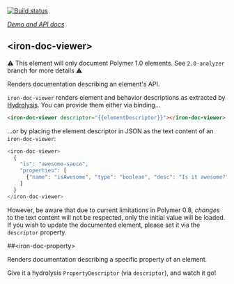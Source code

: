 
<!---

This README is automatically generated from the comments in these files:
iron-doc-property.html  iron-doc-viewer.html

Edit those files, and our readme bot will duplicate them over here!
Edit this file, and the bot will squash your changes :)

The bot does some handling of markdown. Please file a bug if it does the wrong
thing! https://github.com/PolymerLabs/tedium/issues

-->

[![Build status](https://travis-ci.org/PolymerElements/iron-doc-viewer.svg?branch=master)](https://travis-ci.org/PolymerElements/iron-doc-viewer)

_[Demo and API docs](https://elements.polymer-project.org/elements/iron-doc-viewer)_


## &lt;iron-doc-viewer&gt;
⚠️ This element will only document Polymer 1.0 elements. See `2.0-analyzer`
branch for more details ⚠️

Renders documentation describing an element's API.

`iron-doc-viewer` renders element and behavior descriptions as extracted by
[Hydrolysis](https://github.com/PolymerLabs/hydrolysis). You can provide them
either via binding...

```html
<iron-doc-viewer descriptor="{{elementDescriptor}}"></iron-doc-viewer>
```

...or by placing the element descriptor in JSON as the text content of an
`iron-doc-viewer`:

```javascript
<iron-doc-viewer>
  {
    "is": "awesome-sauce",
    "properties": [
      {"name": "isAwesome", "type": "boolean", "desc": "Is it awesome?"},
    ]
  }
</iron-doc-viewer>
```

However, be aware that due to current limitations in Polymer 0.8, *changes* to
the text content will not be respected, only the initial value will be loaded.
If you wish to update the documented element, please set it via the `descriptor`
property.



##&lt;iron-doc-property&gt;

Renders documentation describing a specific property of an element.

Give it a hydrolysis `PropertyDescriptor` (via `descriptor`), and watch it go!


